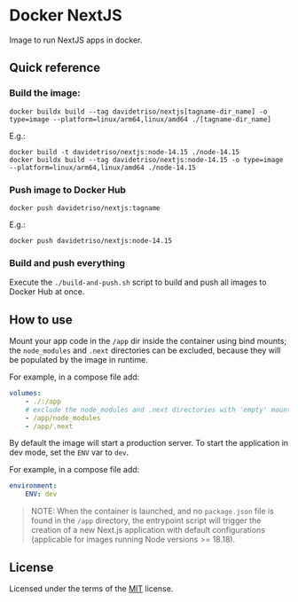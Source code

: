 # Docker NextJS

Image to run NextJS apps in docker.

## Quick reference

### Build the image:

```
docker buildx build --tag davidetriso/nextjs[tagname-dir_name] -o type=image --platform=linux/arm64,linux/amd64 ./[tagname-dir_name]
```

E.g.:

```
docker build -t davidetriso/nextjs:node-14.15 ./node-14.15
docker buildx build --tag davidetriso/nextjs:node-14.15 -o type=image --platform=linux/arm64,linux/amd64 ./node-14.15
```

### Push image to Docker Hub

```
docker push davidetriso/nextjs:tagname
```

E.g.:

```
docker push davidetriso/nextjs:node-14.15
```

###  Build and push everything

Execute the `./build-and-push.sh` script to build and push all images to Docker Hub at once.

## How to use

Mount your app code in the `/app` dir inside the container using bind mounts; the `node_modules` and `.next` directories can be excluded, because they will be populated by the image in runtime.

For example, in a compose file add:

```yaml
volumes:
    - ./:/app
    # exclude the node_modules and .next directories with 'empty' mounts
    - /app/node_modules
    - /app/.next
```

By default the image will start a production server.
To start the application in dev mode, set the `ENV` var to `dev`.

For example, in a compose file add:

```yaml
environment:
    ENV: dev
```

> NOTE: When the container is launched, and no `package.json` file is found in the `/app` directory, the entrypoint script will trigger the creation of a new Next.js application with default configurations (applicable for images running Node versions >= 18.18).

## License

Licensed under the terms of the [MIT](LICENSE) license.